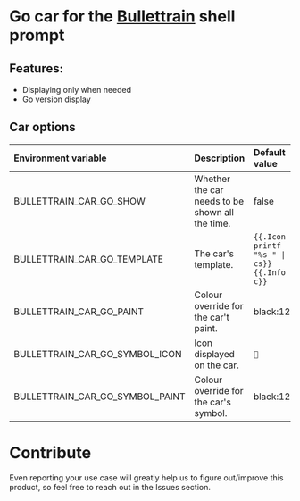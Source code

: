 # Go car for the [Bullettrain](https://github.com/bullettrain-sh/bullettrain-go-core) shell prompt

## Features:

- Displaying only when needed
- Go version display

## Car options

| Environment variable            | Description                                     | Default value                                   |
|:--------------------------------|:------------------------------------------------|:------------------------------------------------|
| BULLETTRAIN_CAR_GO_SHOW         | Whether the car needs to be shown all the time. | false                                           |
| BULLETTRAIN_CAR_GO_TEMPLATE     | The car's template.                             | `{{.Icon \| printf "%s " \| cs}}{{.Info \| c}}` |
| BULLETTRAIN_CAR_GO_PAINT        | Colour override for the car't paint.            | black:123                                       |
| BULLETTRAIN_CAR_GO_SYMBOL_ICON  | Icon displayed on the car.                      | ``                                             |
| BULLETTRAIN_CAR_GO_SYMBOL_PAINT | Colour override for the car's symbol.           | black:123                                       |

# Contribute

Even reporting your use case will greatly help us to figure out/improve this product, so feel free to reach out in the Issues section.
